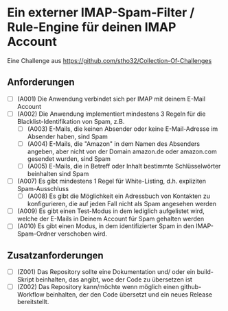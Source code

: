 # Ein externer IMAP-Spam-Filter / Rule-Engine für deinen IMAP Account

Eine Challenge aus https://github.com/stho32/Collection-Of-Challenges

## Anforderungen

- [ ] (A001) Die Anwendung verbindet sich per IMAP mit deinem E-Mail Account
- [ ] (A002) Die Anwendung implementiert mindestens 3 Regeln für die Blacklist-Identifikation von Spam, z.B.
  - [ ] (A003) E-Mails, die keinen Absender oder keine E-Mail-Adresse im Absender haben, sind Spam
  - [ ] (A004) E-Mails, die "Amazon" in dem Namen des Absenders angeben, aber nicht von der Domain amazon.de oder amazon.com gesendet wurden, sind Spam
  - [ ] (A005) E-Mails, die in Betreff oder Inhalt bestimmte Schlüsselwörter beinhalten sind Spam
- [ ] (A007) Es gibt mindestens 1 Regel für White-Listing, d.h. expliziten Spam-Ausschluss
  - [ ] (A008) Es gibt die Möglichkeit ein Adressbuch von Kontakten zu konfigurieren, die auf jeden Fall nicht als Spam angesehen werden
- [ ] (A009) Es gibt einen Test-Modus in dem lediglich aufgelistet wird, welche der E-Mails in Deinem Account für Spam gehalten werden
- [ ] (A010) Es gibt einen Modus, in dem identifizierter Spam in den IMAP-Spam-Ordner verschoben wird.

## Zusatzanforderungen

- [ ] (Z001) Das Repository sollte eine Dokumentation und/ oder ein build-Skript beinhalten, das angibt, woe der Code zu übersetzen ist
- [ ] (Z002) Das Repository kann/möchte wenn möglich einen github-Workflow beinhalten, der den Code übersetzt und ein neues Release bereitstellt.
